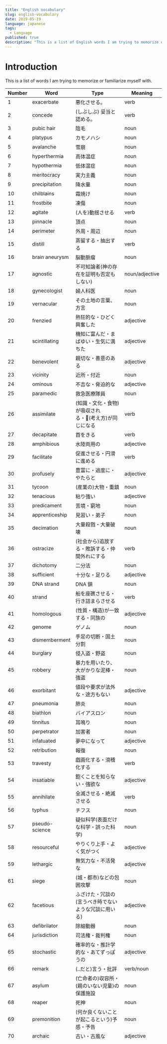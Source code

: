 ```yaml
---
title: "English vocabulary"
slug: english-vocabulary
date: 2019-05-19
language: japanese
tags:
  - Language
published: true
description: "This is a list of English words I am trying to memorize or familiarize myself with."
---
```

# Introduction

This is a list of words I am trying to memorize or familiarize myself with.

| Number | Word           | Type                                                 | Meaning        |
| ------ | -------------- | ---------------------------------------------------- | -------------- |
| 1      | exacerbate     | 悪化させる。                                         | verb           |
| 2      | concede        | (しぶしぶ) 妥当と認める。                            | verb           |
| 3      | pubic hair     | 陰毛                                                 | noun           |
| 4      | platypus       | カモノハシ                                           | noun           |
| 5      | avalanche      | 雪崩                                                 | noun           |
| 6      | hyperthermia   | 高体温症                                             | noun           |
| 7      | hypothermia    | 低体温症                                             | noun           |
| 8      | meritocracy    | 実力主義                                             | noun           |
| 9      | precipitation  | 降水量                                               | noun           |
| 10     | chilblains     | 霜焼け                                               | noun           |
| 11     | frostbite      | 凍傷                                                 | noun           |
| 12     | agitate        | (人を)動揺させる                                     | verb           |
| 13     | pinnacle       | 頂点                                                 | noun           |
| 14     | perimeter      | 外周・周辺                                           | noun           |
| 15     | distill        | 蒸留する・抽出する                                   | verb           |
| 16     | brain aneurysm | 脳動脈瘤                                             | noun           |
| 17     | agnostic       | 不可知論者(神の存在を証明も否定もしない)             | noun/adjective |
| 18     | gynecologist   | 婦人科医                                             | noun           |
| 19     | vernacular     | その土地の言葉、方言                                 | noun           |
| 20     | frenzied       | 熱狂的な・ひどく興奮した                             | adjective      |
| 21     | scintillating  | 機知に富んだ・まばゆい・生気に満ちた                 | adjective      |
| 22     | benevolent     | 親切な・善意のある                                   | adjective      |
| 23     | vicinity       | 近所・付近                                           | noun           |
| 24     | ominous        | 不吉な・脅迫的な                                     | adjective      |
| 25     | paramedic      | 救急医療隊員                                         | noun           |
| 26     | assimilate     | (知識・文化・食物)が吸収される・(考え方)が同じになる | verb           |
| 27     | decapitate     | 首をきる                                             | verb           |
| 28     | amphibious     | 水陸両用の                                           | adjective      |
| 29     | facilitate     | 促進させる・円滑に進める                             | verb           |
| 30     | profusely      | 豊富に・過度に・やたらと                             | adjective      |
| 31     | tycoon         | (産業の)大物・重鎮                                   | noun           |
| 32     | tenacious      | 粘り強い                                             | adjective      |
| 33     | predicament    | 苦境・窮地                                           | noun           |
| 34     | apprenticeship | 見習い・弟子                                         | noun           |
| 35     | decimation     | 大量殺戮・大量破壊                                   | noun           |
| 36     | ostracize      | (社会から)追放する・敗訴する・仲間外れにする         | verb           |
| 37     | dichotomy      | 二分法                                               | noun           |
| 38     | sufficient     | 十分な・足りる                                       | adjective      |
| 39     | DNA strand     | DNA 鎖                                               | noun           |
| 40     | strand         | 船を座礁させる・行き詰まらさせる                     | verb           |
| 41     | homologous     | (性質・構造)が一致する・同族の                       | adjective      |
| 42     | genome         | ゲノム                                               | noun           |
| 43     | dismemberment  | 手足の切断・国土分割                                 | noun           |
| 44     | burglary       | 侵入盗・野盗                                         | noun           |
| 45     | robbery        | 暴力を用いたり、大がかりな泥棒・強盗                 | noun           |
| 46     | exorbitant     | 値段や要求が法外な・途方もない                       | adjective      |
| 47     | pneumonia      | 肺炎                                                 | noun           |
| 48     | biathlon       | バイアスロン                                         | noun           |
| 49     | tinnitus       | 耳鳴り                                               | noun           |
| 50     | perpetrator    | 加害者                                               | noun           |
| 51     | infatuated     | 夢中になって                                         | adjective      |
| 52     | retribution    | 報復                                                 | noun           |
| 53     | travesty       | 戯画化する・滑稽化する                               | verb           |
| 54     | insatiable     | 飽くことを知らない・強欲な                           | adjective      |
| 55     | annihilate     | 全滅させる・絶滅させる                               | verb           |
| 56     | typhus         | チフス                                               | noun           |
| 57     | pseudo-science | 疑似科学(表面だけな科学・誤った科学)                 | noun           |
| 58     | resourceful    | やりくり上手・よく気がつく                           | adjective      |
| 59     | lethargic      | 無気力な・不活発な                                   | adjective      |
| 61     | siege          | (城・都市)などの包囲攻撃                             | noun           |
| 62     | facetious      | ふざけた・冗談の(言うべき時でないような冗談に用いる) | adjective      |
| 63     | defibrilator   | 除細動器                                             | noun           |
| 64     | jurisdiction   | 司法権・裁判権                                       | noun           |
| 65     | stochastic     | 確率的な・推計学的な・あてずっぽうの                 | adjective      |
| 66     | remark         | (..だと)言う・批評                                   | verb/noun      |
| 67     | asylum         | (亡命者の)収容所・(親のいない児童)の保護施設         | noun           |
| 68     | reaper         | 死神                                                 | noun           |
| 69     | premonition    | (何か良くないことが起こるという)予感・予告           | noun           |
| 70     | archaic        | 古い・古風な                                         | adjective      |
|||| |
|||| |
|||| |
|||| |
|||| |
|||| |
|||| |
|||| |
|||| |
|||| |
|||| |
|||| |
|||| |
|||| |
|||| |
|||| |
|||| |
|||| |
|||| |
|||| |
|||| |
|||| |
|||| |
|||| |
|||| |
|||| |
|||| |
|||| |
|||| |
|||| |
|||| |
|||| |
|||| |
|||| |
|||| |
|||| |
|||| |
|||| |
|||| |
|||| |
|||| |
|||| |
|||| |
|||| |
|||| |
|||| |
|||| |
|||| |
|||| |
|||| |
|||| |
|||| |
|||| |
|||| |
|||| |
|||| |
|||| |
|||| |
|||| |
|||| |
|||| |
|||| |
|||| |
|||| |
|||| |
|||| |
|||| |
|||| |
|||| |
|||| |
|||| |
|||| |
|||| |
|||| |
|||| |
|||| |
|||| |
|||| |
|||| |
|||| |
|||| |
|||| |
|||| |
|||| |
|||| |
|||| |
|||| |
|||| |
|||| |
|||| |
|||| |
|||| |
|||| |
|||| |
|||| |
|||| |
|||| |
|||| |
|||| |
|||| |
|||| |
|||| |
